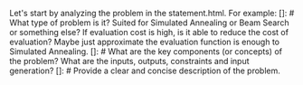 Let's start by analyzing the problem in the statement.html.
For example: 
[]: # What type of problem is it? Suited for Simulated Annealing or Beam Search or something else? If evaluation cost is high, is it able to reduce the cost of evaluation? Maybe just approximate the evaluation function is enough to Simulated Annealing.
[]: # What are the key components (or concepts) of the problem? What are the inputs, outputs, constraints and input generation?
[]: # Provide a clear and concise description of the problem.